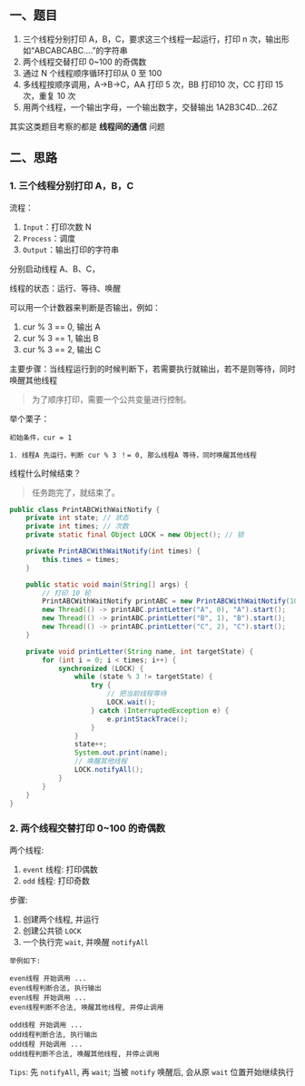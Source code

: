 
## 一、题目

1. 三个线程分别打印 A，B，C，要求这三个线程一起运行，打印 n 次，输出形如“ABCABCABC....”的字符串
2. 两个线程交替打印 0~100 的奇偶数
3. 通过 N 个线程顺序循环打印从 0 至 100
4. 多线程按顺序调用，A->B->C，AA 打印 5 次，BB 打印10 次，CC 打印 15 次，重复 10 次
5. 用两个线程，一个输出字母，一个输出数字，交替输出 1A2B3C4D...26Z

其实这类题目考察的都是 **线程间的通信** 问题


## 二、思路


### 1. 三个线程分别打印 A，B，C


流程：
1. `Input`：打印次数 N
2. `Process`：调度
3. `Output`：输出打印的字符串


分别启动线程 A、B、C，


线程的状态：运行、等待、唤醒


可以用一个计数器来判断是否输出，例如：
1. cur % 3 == 0, 输出 A
2. cur % 3 == 1, 输出 B
3. cur % 3 == 2, 输出 C


主要步骤：当线程运行到的时候判断下，若需要执行就输出，若不是则等待，同时唤醒其他线程
> 为了顺序打印，需要一个公共变量进行控制。


举个栗子：
```
初始条件，cur = 1

1. 线程A 先运行，判断 cur % 3 ！= 0, 那么线程A 等待，同时唤醒其他线程
```


线程什么时候结束？
> 任务跑完了，就结束了。



```java
public class PrintABCWithWaitNotify {
    private int state; // 状态
    private int times; // 次数
    private static final Object LOCK = new Object(); // 锁

    private PrintABCWithWaitNotify(int times) {
        this.times = times;
    }

    public static void main(String[] args) {
        // 打印 10 轮
        PrintABCWithWaitNotify printABC = new PrintABCWithWaitNotify(10);
        new Thread(() -> printABC.printLetter("A", 0), "A").start();
        new Thread(() -> printABC.printLetter("B", 1), "B").start();
        new Thread(() -> printABC.printLetter("C", 2), "C").start();
    }

    private void printLetter(String name, int targetState) {
        for (int i = 0; i < times; i++) {
            synchronized (LOCK) {
                while (state % 3 != targetState) {
                    try {
                        // 把当前线程等待
                        LOCK.wait();
                    } catch (InterruptedException e) {
                        e.printStackTrace();
                    }
                }
                state++;
                System.out.print(name);
                // 唤醒其他线程
                LOCK.notifyAll();
            }
        }
    }
}
```







### 2. 两个线程交替打印 0~100 的奇偶数


两个线程:
1. `event` 线程: 打印偶数
2. `odd` 线程: 打印奇数



步骤:
1. 创建两个线程, 并运行
2. 创建公共锁 `LOCK`
3. 一个执行完 `wait`, 并唤醒 `notifyAll`

```
举例如下:

even线程 开始调用 ...
even线程判断合法, 执行输出
even线程 开始调用 ...
even线程判断不合法, 唤醒其他线程, 并停止调用

odd线程 开始调用 ...
odd线程判断合法, 执行输出
odd线程 开始调用 ...
odd线程判断不合法, 唤醒其他线程, 并停止调用
```

`Tips`: 先 `notifyAll`, 再 `wait`; 当被 `notify` 唤醒后, 会从原 `wait` 位置开始继续执行


```java

```

